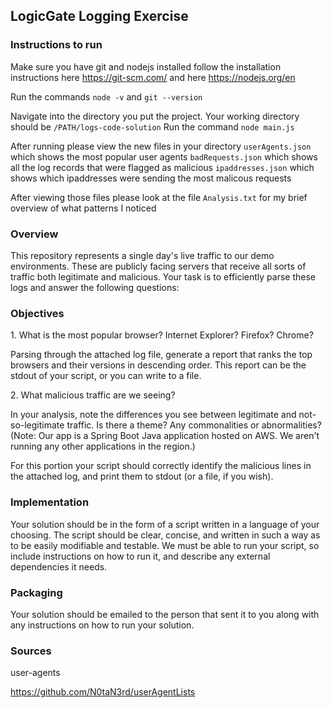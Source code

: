 ## LogicGate Logging Exercise

### Instructions to run

Make sure you have git and nodejs installed
follow the installation instructions here https://git-scm.com/
and here https://nodejs.org/en

Run the commands `node -v` and `git --version`

Navigate into the directory you put the project. Your working directory should be `/PATH/logs-code-solution`
Run the command `node main.js`

After running please view the new files in your directory `userAgents.json` which shows the most popular user agents
`badRequests.json` which shows all the log records that were flagged as malicious
`ipaddresses.json` which shows which ipaddresses were sending the most malicous requests

After viewing those files please look at the file `Analysis.txt` for my brief overview of what patterns I noticed

### Overview

This repository represents a single day's live traffic to our demo environments. These are publicly facing servers that receive all sorts of traffic both legitimate and malicious. Your task is to efficiently parse these logs and answer the following questions:

### Objectives

1\. What is the most popular browser? Internet Explorer? Firefox? Chrome?

Parsing through the attached log file, generate a report that ranks the top browsers and their versions in descending order. This report can be the stdout of your script, or you can write to a file.

2\. What malicious traffic are we seeing?

In your analysis, note the differences you see between legitimate and not-so-legitimate traffic. Is there a theme? Any commonalities or abnormalities? (Note: Our app is a Spring Boot Java application hosted on AWS. We aren't running any other applications in the region.)

For this portion your script should correctly identify the malicious lines in the attached log, and print them to stdout (or a file, if you wish).

### Implementation

Your solution should be in the form of a script written in a language of your choosing. The script should be clear, concise, and written in such a way as to be easily modifiable and testable. We must be able to run your script, so include instructions on how to run it, and describe any external dependencies it needs.

### Packaging

Your solution should be emailed to the person that sent it to you along with any instructions on how to run your solution.

### Sources

user-agents

https://github.com/N0taN3rd/userAgentLists
